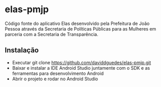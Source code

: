 # elas-pmjp

Código fonte do aplicativo Elas desenvolvido pela Prefeitura de João Pessoa através da Secretaria de Políticas Públicas para as Mulheres em parceria com a Secretaria de Transparência.

## Instalação

- Executar git clone https://github.com/daviddguedes/elas-pmjp.git
- Baixar e instalar a IDE Android Studio juntamente com o SDK e as ferramentas para desenvolvimento Android
- Abrir o projeto e rodar no Android Studio
